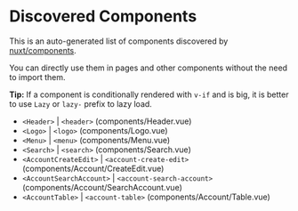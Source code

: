 # Discovered Components

This is an auto-generated list of components discovered by [nuxt/components](https://github.com/nuxt/components).

You can directly use them in pages and other components without the need to import them.

**Tip:** If a component is conditionally rendered with `v-if` and is big, it is better to use `Lazy` or `lazy-` prefix to lazy load.

- `<Header>` | `<header>` (components/Header.vue)
- `<Logo>` | `<logo>` (components/Logo.vue)
- `<Menu>` | `<menu>` (components/Menu.vue)
- `<Search>` | `<search>` (components/Search.vue)
- `<AccountCreateEdit>` | `<account-create-edit>` (components/Account/CreateEdit.vue)
- `<AccountSearchAccount>` | `<account-search-account>` (components/Account/SearchAccount.vue)
- `<AccountTable>` | `<account-table>` (components/Account/Table.vue)
